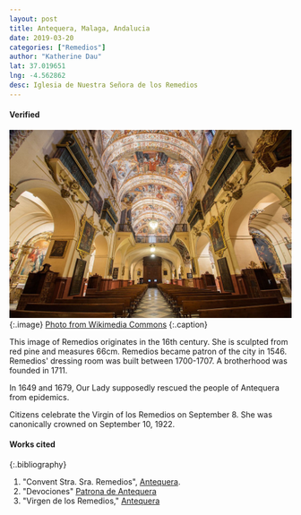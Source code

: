 ```yaml
---
layout: post
title: Antequera, Malaga, Andalucia
date: 2019-03-20
categories: ["Remedios"]
author: "Katherine Dau"
lat: 37.019651
lng: -4.562862
desc: Iglesia de Nuestra Señora de los Remedios
---
```

#### Verified
![Iglesia de Nuestra Señora de los Remedios](images/rem-antequera.jpg)
   {:.image}
[Photo from Wikimedia Commons](https://commons.wikimedia.org/wiki/File:Iglesia_de_los_Remedios.Coro.jpg)
   {:.caption}

This image of Remedios originates in the 16th century. She is sculpted from red pine and measures 66cm. Remedios became patron of the city in 1546. Remedios' dressing room was built between 1700-1707. A brotherhood was founded in 1711.

In 1649 and 1679, Our Lady supposedly rescued the people of Antequera from epidemics.

Citizens celebrate the Virgin of los Remedios on September 8. She was canonically crowned on September 10, 1922.

#### Works cited

{:.bibliography}
1. "Convent Stra. Sra. Remedios", [Antequera](http://www.antequera.es/antequera/municipio/la-ciudad/patrimonio/arquitectura-religiosa/convento-ntra.-sra.-remedios.html).
2. "Devociones" [Patrona de Antequera](www.patronadeantequera.com/devocion/devocion_ie.htm)
3. "Virgen de los Remedios," [Antequera](http://www.antequera.es/antequera/municipio/la-ciudad/fiestas-patronales/virgen-de-los-remedios.html)
